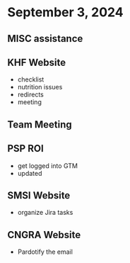 # September 3, 2024

## MISC assistance

## KHF Website
- checklist
- nutrition issues
- redirects
- meeting

## Team Meeting

## PSP ROI
- get logged into GTM
- updated

## SMSI Website
- organize Jira tasks

## CNGRA Website
- Pardotify the email